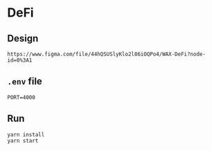 # DeFi

## Design

```
https://www.figma.com/file/44hQSUSlyKlo2l86iOQPo4/WAX-DeFi?node-id=0%3A1
```

## `.env` file

```
PORT=4000
```

## Run

```
yarn install
yarn start
```

